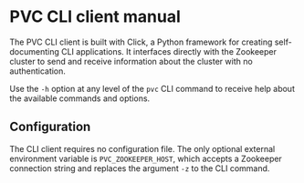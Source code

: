 # PVC CLI client manual

The PVC CLI client is built with Click, a Python framework for creating self-documenting CLI applications. It interfaces directly with the Zookeeper cluster to send and receive information about the cluster with no authentication.

Use the `-h` option at any level of the `pvc` CLI command to receive help about the available commands and options.

## Configuration

The CLI client requires no configuration file. The only optional external environment variable is `PVC_ZOOKEEPER_HOST`, which accepts a Zookeeper connection string and replaces the argument `-z` to the CLI command.
